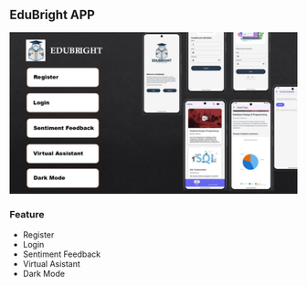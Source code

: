 ## EduBright APP

<img src="./mockup.jpg"/>

### Feature

- Register
- Login
- Sentiment Feedback
- Virtual Asistant
- Dark Mode
  
